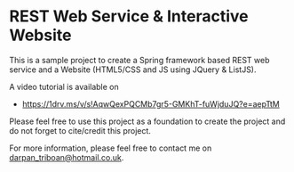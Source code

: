 # REST Web Service & Interactive Website
This is a sample project to create a Spring framework based REST web service and a Website (HTML5/CSS and JS using JQuery & ListJS).

A video tutorial is available on 
- https://1drv.ms/v/s!AqwQexPQCMb7gr5-GMKhT-fuWjduJQ?e=aepTtM

Please feel free to use this project as a foundation to create the project and do not forget to cite/credit this project. 

For more information, please feel free to contact me on darpan_triboan@hotmail.co.uk. 
